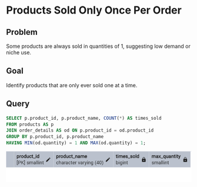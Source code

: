 
# Products Sold Only Once Per Order

## Problem
Some products are always sold in quantities of 1, suggesting low demand or niche use.

## Goal
Identify products that are only ever sold one at a time.

## Query
```sql
SELECT p.product_id, p.product_name, COUNT(*) AS times_sold
FROM products AS p
JOIN order_details AS od ON p.product_id = od.product_id
GROUP BY p.product_id, p.product_name
HAVING MIN(od.quantity) = 1 AND MAX(od.quantity) = 1;
```

![Products Sold Once](../images/product_sold_once.png)
